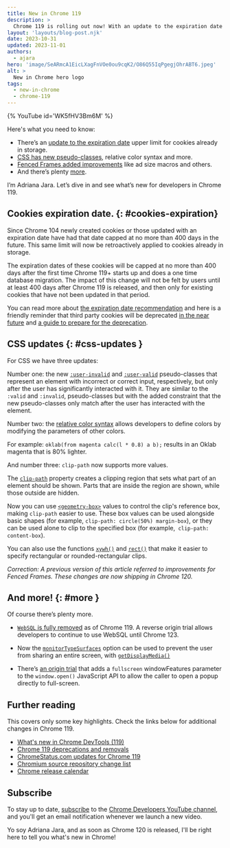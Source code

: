 ```yaml
---
title: New in Chrome 119
description: >
  Chrome 119 is rolling out now! With an update to the expiration date upper limit  for cookies already in storage. CSS has new pseudo classes, relative color syntax, Fenced Frames improvements like ad size macros, and there’s plenty more.
layout: 'layouts/blog-post.njk'
date: 2023-10-31
updated: 2023-11-01
authors:
  - ajara
hero: 'image/SeARmcA1EicLXagFnVOe0ou9cqK2/O86Q55IqPgegjOhrABT6.jpeg'
alt: >
  New in Chrome hero logo
tags:
  - new-in-chrome
  - chrome-119
---
```


{% YouTube id='WK5fHV3Bm6M' %}

Here's what you need to know:

* There’s an [update to the expiration date](#cookies-expiration) upper limit  for cookies already in storage.
*  [CSS has new pseudo-classes](#css-updates), relative color syntax and more.
*  [Fenced Frames added improvements](#fenced-frames-improvements) like ad size macros and others.
*  And there’s plenty [more](#more).

I’m Adriana Jara. Let’s dive in and see what’s new for developers in Chrome 119.

## Cookies expiration date. {: #cookies-expiration}

Since Chrome 104 newly created cookies or those updated with an expiration date have had that date capped at no more than 400 days in the future. This same limit will now be retroactively applied to cookies already in storage.

The expiration dates of these cookies will be capped at no more than 400 days after the first time Chrome 119+ starts up and does a one time database migration. The impact of this change will not be felt by users until at least 400 days after Chrome 119 is released, and then only for existing cookies that have not been updated in that period.

You can read more about [the expiration date recommendation](https://httpwg.org/http-extensions/draft-ietf-httpbis-rfc6265bis.html#name-the-expires-attribute) and here is a friendly reminder that third party cookies will be deprecated [in the near future](https://privacysandbox.com/news/the-next-stages-of-privacy-sandbox-general-availability) and [a guide to prepare for the deprecation](/docs/privacy-sandbox/third-party-cookie-phase-out).

## CSS updates {: #css-updates }

For CSS we have three updates:

Number one: the new [`:user-invalid`](https://developer.mozilla.org/docs/Web/CSS/:user-invalid) and [`:user-valid`](https://developer.mozilla.org/docs/Web/CSS/:user-valid) pseudo-classes that represent an element with incorrect or correct input, respectively, but only after the user has significantly interacted with it. They are similar to the `:valid` and `:invalid`, pseudo-classes but with the added constraint that the new pseudo-classes only match after the user has interacted with the element.

Number two: the [relative color syntax](/blog/css-relative-color-syntax/) allows developers to define colors by modifying the parameters of other colors.

For example: `oklab(from magenta calc(l * 0.8) a b);` results in an Oklab magenta that is 80% lighter.

And number three: `clip-path` now supports more values.

The [`clip-path`](https://developer.mozilla.org/docs/Web/CSS/clip-path) property creates a clipping region that sets what part of an element should be shown. Parts that are inside the region are shown, while those outside are hidden.

Now you can use [`<geometry-box>`](https://developer.mozilla.org/docs/Web/CSS/clip-path#geometry-box) values to control the clip's reference box, making `clip-path` easier to use. These box values can be used alongside basic shapes (for example, `clip-path: circle(50%) margin-box`), or they can be used alone to clip to the specified box (for example,` clip-path: content-box`).

You can also use the functions [`xywh()`](https://developer.mozilla.org/docs/Web/CSS/basic-shape/xywh) and [`rect()`](https://developer.mozilla.org/docs/Web/CSS/basic-shape/rect) that make it easier to specify rectangular or rounded-rectangular clips.

_Correction: A previous version of this article referred to improvements for Fenced Frames. These changes are now shipping in Chrome 120._

## And more! {: #more }

Of course there’s plenty more.

* [`WebSQL` is fully removed](/blog/deprecating-web-sql/) as of Chrome 119. A reverse origin trial allows developers to continue to use WebSQL until Chrome 123.

* Now the [`monitorTypeSurfaces`](/docs/web-platform/screen-sharing-controls/#monitorTypeSurfaces) option can be used to prevent the user from sharing an entire screen, with [`getDisplayMedia()`](https://developer.mozilla.org/docs/Web/API/MediaDevices/getDisplayMedia)

* There’s [an origin trial](/origintrials/#/view_trial/106960491150049281) that adds a `fullscreen` windowFeatures parameter to the `window.open()` JavaScript API to allow the caller to open a popup directly to full-screen.

## Further reading

This covers only some key highlights. Check the links below for
additional changes in Chrome 119.

* [What's new in Chrome DevTools (119)](/blog/new-in-devtools-119/)
* [Chrome 119 deprecations and removals](/blog/deps-rems-119/)
* [ChromeStatus.com updates for Chrome 119](https://chromestatus.com/features#milestone%3D119)
* [Chromium source repository change list](https://chromium.googlesource.com/chromium/src/+log/118.0.5993.116..119.0.6045.63)
* [Chrome release calendar](https://chromiumdash.appspot.com/schedule)

## Subscribe

To stay up to date, [subscribe](https://goo.gl/6FP1a5) to the
[Chrome Developers YouTube channel](https://www.youtube.com/user/ChromeDevelopers/),
and you'll get an email notification whenever we launch a new video.

Yo soy Adriana Jara, and as soon as Chrome 120 is released, I'll be right here to
tell you what's new in Chrome!
